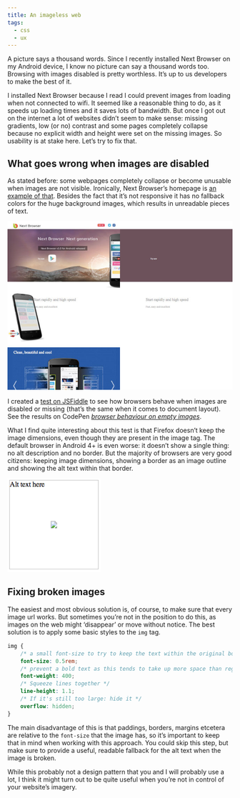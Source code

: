 ```yaml
---
title: An imageless web
tags:
  - css
  - ux
---
```


A picture says a thousand words. Since I recently installed Next Browser on my Android device, I know no picture can say a thousand words too. Browsing with images disabled is pretty worthless. It’s up to us developers to make the best of it.

I installed Next Browser because I read I could prevent images from loading when not connected to wifi. It seemed like a reasonable thing to do, as it speeds up loading times and it saves lots of bandwidth. But once I got out on the internet a lot of websites didn’t seem to make sense: missing gradients, low (or no) contrast and some pages completely collapse because no explicit width and height were set on the missing images. So usability is at stake here. Let’s try to fix that.

## What goes wrong when images are disabled

As stated before: some webpages completely collapse or become unusable when images are not visible. Ironically, Next Browser’s homepage is [an example of that](http://nextbrowser.goforandroid.com/index-en.html). Besides the fact that it’s not responsive it has no fallback colors for the huge background images, which results in unreadable pieces of text.

![Unreadable webpage due to missing fallback background colors and no text contrast](/img/2013-10-16-good-vs-bad-citizen.jpg)

I created a [test on JSFiddle](http://jsfiddle.net/yqSMQ/) to see how browsers behave when images are disabled or missing (that’s the same when it comes to document layout). See the results on CodePen _[browser behaviour on empty images](http://codepen.io/bartveneman/pen/qzCte)_.

What I find quite interesting about this test is that Firefox doesn’t keep the image dimensions, even though they are present in the image tag. The default browser in Android 4+ is even worse: it doesn’t show a single thing: no alt description and no border. But the majority of browsers are very good citizens: keeping image dimensions, showing a border as an image outline and showing the alt text within that border.

![Google Crome being a good citizen showing border, alt text and keeping dimensions](/img/2013-10-16-good-citizen.png)

## Fixing broken images

The easiest and most obvious solution is, of course, to make sure that every image url works. But sometimes you’re not in the position to do this, as images on the web might ‘disappear’ or move without notice. The best solution is to apply some basic styles to the `img` tag.

```css
img {
	/* a small font-size to try to keep the text within the original boundaries */
	font-size: 0.5rem;
	/* prevent a bold text as this tends to take up more space than regular font-weights */
	font-weight: 400;
	/* Squeeze lines together */
	line-height: 1.1;
	/* If it's still too large: hide it */
	overflow: hidden;
}
```

The main disadvantage of this is that paddings, borders, margins etcetera are relative to the `font-size` that the image has, so it’s important to keep that in mind when working with this approach. You could skip this step, but make sure to provide a useful, readable fallback for the alt text when the image is broken.

While this probably not a design pattern that you and I will probably use a lot, I think it might turn out to be quite useful when you’re not in control of your website’s imagery.
